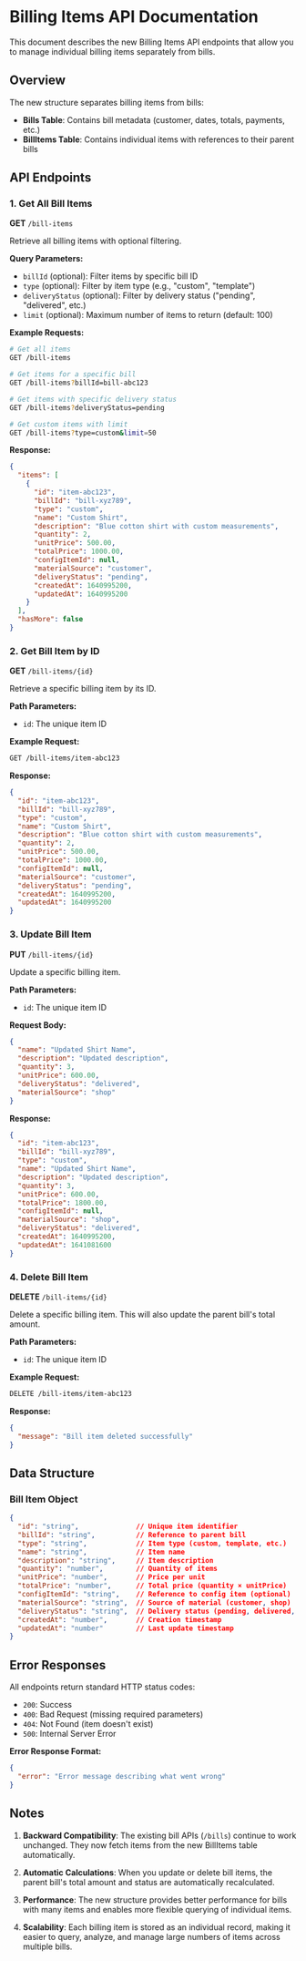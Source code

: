 # Billing Items API Documentation

This document describes the new Billing Items API endpoints that allow you to manage individual billing items separately from bills.

## Overview

The new structure separates billing items from bills:
- **Bills Table**: Contains bill metadata (customer, dates, totals, payments, etc.)
- **BillItems Table**: Contains individual items with references to their parent bills

## API Endpoints

### 1. Get All Bill Items
**GET** `/bill-items`

Retrieve all billing items with optional filtering.

**Query Parameters:**
- `billId` (optional): Filter items by specific bill ID
- `type` (optional): Filter by item type (e.g., "custom", "template")
- `deliveryStatus` (optional): Filter by delivery status ("pending", "delivered", etc.)
- `limit` (optional): Maximum number of items to return (default: 100)

**Example Requests:**
```bash
# Get all items
GET /bill-items

# Get items for a specific bill
GET /bill-items?billId=bill-abc123

# Get items with specific delivery status
GET /bill-items?deliveryStatus=pending

# Get custom items with limit
GET /bill-items?type=custom&limit=50
```

**Response:**
```json
{
  "items": [
    {
      "id": "item-abc123",
      "billId": "bill-xyz789",
      "type": "custom",
      "name": "Custom Shirt",
      "description": "Blue cotton shirt with custom measurements",
      "quantity": 2,
      "unitPrice": 500.00,
      "totalPrice": 1000.00,
      "configItemId": null,
      "materialSource": "customer",
      "deliveryStatus": "pending",
      "createdAt": 1640995200,
      "updatedAt": 1640995200
    }
  ],
  "hasMore": false
}
```

### 2. Get Bill Item by ID
**GET** `/bill-items/{id}`

Retrieve a specific billing item by its ID.

**Path Parameters:**
- `id`: The unique item ID

**Example Request:**
```bash
GET /bill-items/item-abc123
```

**Response:**
```json
{
  "id": "item-abc123",
  "billId": "bill-xyz789",
  "type": "custom",
  "name": "Custom Shirt",
  "description": "Blue cotton shirt with custom measurements",
  "quantity": 2,
  "unitPrice": 500.00,
  "totalPrice": 1000.00,
  "configItemId": null,
  "materialSource": "customer",
  "deliveryStatus": "pending",
  "createdAt": 1640995200,
  "updatedAt": 1640995200
}
```

### 3. Update Bill Item
**PUT** `/bill-items/{id}`

Update a specific billing item.

**Path Parameters:**
- `id`: The unique item ID

**Request Body:**
```json
{
  "name": "Updated Shirt Name",
  "description": "Updated description",
  "quantity": 3,
  "unitPrice": 600.00,
  "deliveryStatus": "delivered",
  "materialSource": "shop"
}
```

**Response:**
```json
{
  "id": "item-abc123",
  "billId": "bill-xyz789",
  "type": "custom",
  "name": "Updated Shirt Name",
  "description": "Updated description",
  "quantity": 3,
  "unitPrice": 600.00,
  "totalPrice": 1800.00,
  "configItemId": null,
  "materialSource": "shop",
  "deliveryStatus": "delivered",
  "createdAt": 1640995200,
  "updatedAt": 1641081600
}
```

### 4. Delete Bill Item
**DELETE** `/bill-items/{id}`

Delete a specific billing item. This will also update the parent bill's total amount.

**Path Parameters:**
- `id`: The unique item ID

**Example Request:**
```bash
DELETE /bill-items/item-abc123
```

**Response:**
```json
{
  "message": "Bill item deleted successfully"
}
```



## Data Structure

### Bill Item Object
```json
{
  "id": "string",              // Unique item identifier
  "billId": "string",          // Reference to parent bill
  "type": "string",            // Item type (custom, template, etc.)
  "name": "string",            // Item name
  "description": "string",     // Item description
  "quantity": "number",        // Quantity of items
  "unitPrice": "number",       // Price per unit
  "totalPrice": "number",      // Total price (quantity × unitPrice)
  "configItemId": "string",    // Reference to config item (optional)
  "materialSource": "string",  // Source of material (customer, shop)
  "deliveryStatus": "string",  // Delivery status (pending, delivered, etc.)
  "createdAt": "number",       // Creation timestamp
  "updatedAt": "number"        // Last update timestamp
}
```

## Error Responses

All endpoints return standard HTTP status codes:

- `200`: Success
- `400`: Bad Request (missing required parameters)
- `404`: Not Found (item doesn't exist)
- `500`: Internal Server Error

**Error Response Format:**
```json
{
  "error": "Error message describing what went wrong"
}
```

## Notes

1. **Backward Compatibility**: The existing bill APIs (`/bills`) continue to work unchanged. They now fetch items from the new BillItems table automatically.

2. **Automatic Calculations**: When you update or delete bill items, the parent bill's total amount and status are automatically recalculated.

3. **Performance**: The new structure provides better performance for bills with many items and enables more flexible querying of individual items.

4. **Scalability**: Each billing item is stored as an individual record, making it easier to query, analyze, and manage large numbers of items across multiple bills.